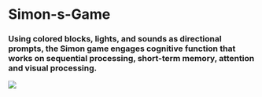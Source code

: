 # Simon-s-Game
### Using colored blocks, lights, and sounds as directional prompts, the Simon game engages cognitive function that works on sequential processing, short-term memory,        attention and visual processing.
   ![](https://media.giphy.com/media/bhUW6OelZkYGT5h32k/giphy.gif)
